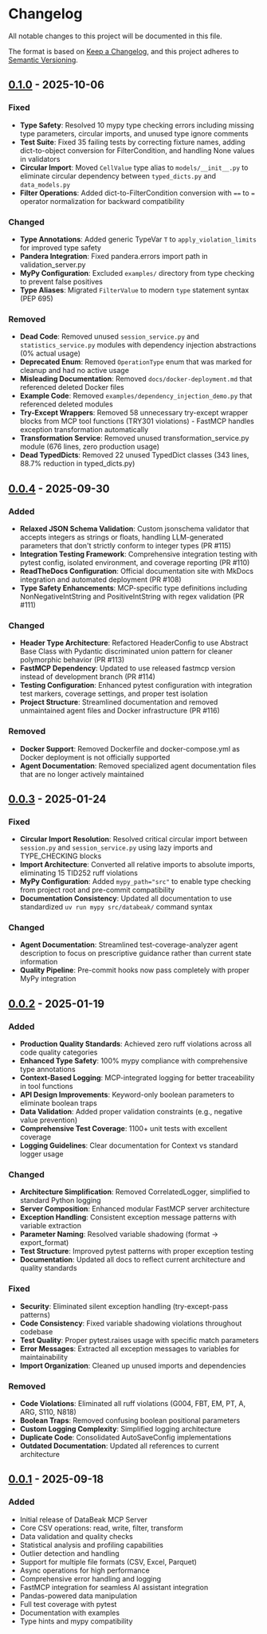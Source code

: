 # Changelog

<!-- markdownlint-disable MD024 -->

All notable changes to this project will be documented in this file.

The format is based on [Keep a Changelog](https://keepachangelog.com/en/1.0.0/),
and this project adheres to
[Semantic Versioning](https://semver.org/spec/v2.0.0.html).

## [0.1.0] - 2025-10-06

### Fixed

- **Type Safety**: Resolved 10 mypy type checking errors including missing type
  parameters, circular imports, and unused type ignore comments
- **Test Suite**: Fixed 35 failing tests by correcting fixture names, adding
  dict-to-object conversion for FilterCondition, and handling None values in
  validators
- **Circular Import**: Moved `CellValue` type alias to `models/__init__.py` to
  eliminate circular dependency between `typed_dicts.py` and `data_models.py`
- **Filter Operations**: Added dict-to-FilterCondition conversion with `==` to
  `=` operator normalization for backward compatibility

### Changed

- **Type Annotations**: Added generic TypeVar `T` to `apply_violation_limits`
  for improved type safety
- **Pandera Integration**: Fixed pandera.errors import path in
  validation_server.py
- **MyPy Configuration**: Excluded `examples/` directory from type checking to
  prevent false positives
- **Type Aliases**: Migrated `FilterValue` to modern `type` statement syntax
  (PEP 695)

### Removed

- **Dead Code**: Removed unused `session_service.py` and `statistics_service.py`
  modules with dependency injection abstractions (0% actual usage)
- **Deprecated Enum**: Removed `OperationType` enum that was marked for cleanup
  and had no active usage
- **Misleading Documentation**: Removed `docs/docker-deployment.md` that
  referenced deleted Docker files
- **Example Code**: Removed `examples/dependency_injection_demo.py` that
  referenced deleted modules
- **Try-Except Wrappers**: Removed 58 unnecessary try-except wrapper blocks
  from MCP tool functions (TRY301 violations) - FastMCP handles exception
  transformation automatically
- **Transformation Service**: Removed unused transformation_service.py module
  (676 lines, zero production usage)
- **Dead TypedDicts**: Removed 22 unused TypedDict classes (343 lines,
  88.7% reduction in typed_dicts.py)

## [0.0.4] - 2025-09-30

### Added

- **Relaxed JSON Schema Validation**: Custom jsonschema validator that accepts
  integers as strings or floats, handling LLM-generated parameters that don't
  strictly conform to integer types (PR #115)
- **Integration Testing Framework**: Comprehensive integration testing with
  pytest config, isolated environment, and coverage reporting (PR #110)
- **ReadTheDocs Configuration**: Official documentation site with MkDocs
  integration and automated deployment (PR #108)
- **Type Safety Enhancements**: MCP-specific type definitions including
  NonNegativeIntString and PositiveIntString with regex validation (PR #111)

### Changed

- **Header Type Architecture**: Refactored HeaderConfig to use Abstract Base
  Class with Pydantic discriminated union pattern for cleaner polymorphic
  behavior (PR #113)
- **FastMCP Dependency**: Updated to use released fastmcp version instead of
  development branch (PR #114)
- **Testing Configuration**: Enhanced pytest configuration with integration test
  markers, coverage settings, and proper test isolation
- **Project Structure**: Streamlined documentation and removed unmaintained
  agent files and Docker infrastructure (PR #116)

### Removed

- **Docker Support**: Removed Dockerfile and docker-compose.yml as Docker
  deployment is not officially supported
- **Agent Documentation**: Removed specialized agent documentation files that
  are no longer actively maintained

## [0.0.3] - 2025-01-24

### Fixed

- **Circular Import Resolution**: Resolved critical circular import between
  `session.py` and `session_service.py` using lazy imports and TYPE_CHECKING
  blocks
- **Import Architecture**: Converted all relative imports to absolute imports,
  eliminating 15 TID252 ruff violations
- **MyPy Configuration**: Added `mypy_path="src"` to enable type checking from
  project root and pre-commit compatibility
- **Documentation Consistency**: Updated all documentation to use standardized
  `uv run mypy src/databeak/` command syntax

### Changed

- **Agent Documentation**: Streamlined test-coverage-analyzer agent description
  to focus on prescriptive guidance rather than current state information
- **Quality Pipeline**: Pre-commit hooks now pass completely with proper MyPy
  integration

## [0.0.2] - 2025-01-19

### Added

- **Production Quality Standards**: Achieved zero ruff violations across all
  code quality categories
- **Enhanced Type Safety**: 100% mypy compliance with comprehensive type
  annotations
- **Context-Based Logging**: MCP-integrated logging for better traceability in
  tool functions
- **API Design Improvements**: Keyword-only boolean parameters to eliminate
  boolean traps
- **Data Validation**: Added proper validation constraints (e.g., negative value
  prevention)
- **Comprehensive Test Coverage**: 1100+ unit tests with excellent coverage
- **Logging Guidelines**: Clear documentation for Context vs standard logger
  usage

### Changed

- **Architecture Simplification**: Removed CorrelatedLogger, simplified to
  standard Python logging
- **Server Composition**: Enhanced modular FastMCP server architecture
- **Exception Handling**: Consistent exception message patterns with variable
  extraction
- **Parameter Naming**: Resolved variable shadowing (format → export_format)
- **Test Structure**: Improved pytest patterns with proper exception testing
- **Documentation**: Updated all docs to reflect current architecture and
  quality standards

### Fixed

- **Security**: Eliminated silent exception handling (try-except-pass patterns)
- **Code Consistency**: Fixed variable shadowing violations throughout codebase
- **Test Quality**: Proper pytest.raises usage with specific match parameters
- **Error Messages**: Extracted all exception messages to variables for
  maintainability
- **Import Organization**: Cleaned up unused imports and dependencies

### Removed

- **Code Violations**: Eliminated all ruff violations (G004, FBT, EM, PT, A,
  ARG, S110, N818)
- **Boolean Traps**: Removed confusing boolean positional parameters
- **Custom Logging Complexity**: Simplified logging architecture
- **Duplicate Code**: Consolidated AutoSaveConfig implementations
- **Outdated Documentation**: Updated all references to current architecture

## [0.0.1] - 2025-09-18

### Added

- Initial release of DataBeak MCP Server
- Core CSV operations: read, write, filter, transform
- Data validation and quality checks
- Statistical analysis and profiling capabilities
- Outlier detection and handling
- Support for multiple file formats (CSV, Excel, Parquet)
- Async operations for high performance
- Comprehensive error handling and logging
- FastMCP integration for seamless AI assistant integration
- Pandas-powered data manipulation
- Full test coverage with pytest
- Documentation with examples
- Type hints and mypy compatibility

[0.0.1]: https://github.com/jonpspri/databeak/releases/tag/v0.0.1
[0.0.2]: https://github.com/jonpspri/databeak/releases/tag/v0.0.2
[0.0.3]: https://github.com/jonpspri/databeak/releases/tag/v0.0.3
[0.0.4]: https://github.com/jonpspri/databeak/releases/tag/v0.0.4
[0.1.0]: https://github.com/jonpspri/databeak/releases/tag/v0.1.0

